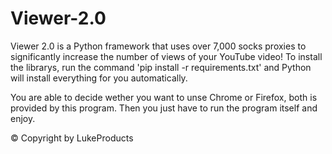 # Viewer-2.0

Viewer 2.0 is a Python framework that uses  over 7,000 socks proxies to significantly increase the number of views of your YouTube video!
To install the librarys, run the command 'pip install -r requirements.txt' and Python will install everything for you automatically.

You are able to decide wether you want to unse Chrome or Firefox, both is provided by this program.
Then you just have to run the program itself and enjoy.

© Copyright by LukeProducts

